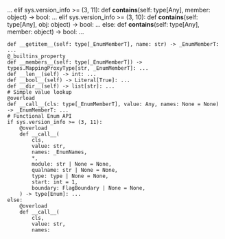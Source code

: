 ...
    elif sys.version_info >= (3, 11):
        def __contains__(self: type[Any], member: object) -> bool: ...
    elif sys.version_info >= (3, 10):
        def __contains__(self: type[Any], obj: object) -> bool: ...
    else:
        def __contains__(self: type[Any], member: object) -> bool: ...

    def __getitem__(self: type[_EnumMemberT], name: str) -> _EnumMemberT: ...
    @_builtins_property
    def __members__(self: type[_EnumMemberT]) -> types.MappingProxyType[str, _EnumMemberT]: ...
    def __len__(self) -> int: ...
    def __bool__(self) -> Literal[True]: ...
    def __dir__(self) -> list[str]: ...
    # Simple value lookup
    @overload
    def __call__(cls: type[_EnumMemberT], value: Any, names: None = None) -> _EnumMemberT: ...
    # Functional Enum API
    if sys.version_info >= (3, 11):
        @overload
        def __call__(
            cls,
            value: str,
            names: _EnumNames,
            *,
            module: str | None = None,
            qualname: str | None = None,
            type: type | None = None,
            start: int = 1,
            boundary: FlagBoundary | None = None,
        ) -> type[Enum]: ...
    else:
        @overload
        def __call__(
            cls,
            value: str,
            names: